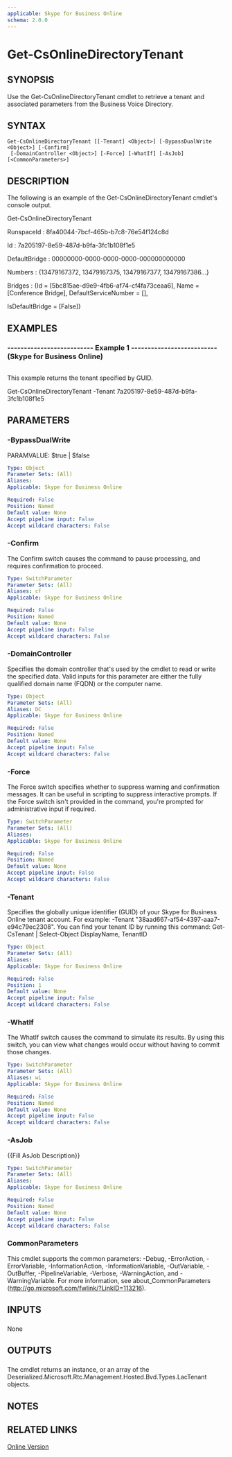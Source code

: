 ```yaml
---
applicable: Skype for Business Online
schema: 2.0.0
---
```


# Get-CsOnlineDirectoryTenant

## SYNOPSIS
Use the Get-CsOnlineDirectoryTenant cmdlet to retrieve a tenant and associated parameters from the Business Voice Directory.

## SYNTAX

```
Get-CsOnlineDirectoryTenant [[-Tenant] <Object>] [-BypassDualWrite <Object>] [-Confirm]
 [-DomainController <Object>] [-Force] [-WhatIf] [-AsJob] [<CommonParameters>]
```

## DESCRIPTION
The following is an example of the Get-CsOnlineDirectoryTenant cmdlet's console output.

Get-CsOnlineDirectoryTenant

RunspaceId : 8fa40044-7bcf-465b-b7c8-76e54f124c8d

Id : 7a205197-8e59-487d-b9fa-3fc1b108f1e5

DefaultBridge : 00000000-0000-0000-0000-000000000000

Numbers : {13479167372, 13479167375, 13479167377, 13479167386...}

Bridges : {Id = \[5bc815ae-d9e9-4fb6-af74-cf4fa73ceaa6\], Name = \[Conference Bridge\], DefaultServiceNumber = \[\],

IsDefaultBridge = \[False\]}

## EXAMPLES

### -------------------------- Example 1 -------------------------- (Skype for Business Online)
```

```

This example returns the tenant specified by GUID.

Get-CsOnlineDirectoryTenant -Tenant 7a205197-8e59-487d-b9fa-3fc1b108f1e5

## PARAMETERS

### -BypassDualWrite
PARAMVALUE: $true | $false

```yaml
Type: Object
Parameter Sets: (All)
Aliases: 
Applicable: Skype for Business Online

Required: False
Position: Named
Default value: None
Accept pipeline input: False
Accept wildcard characters: False
```

### -Confirm
The Confirm switch causes the command to pause processing, and requires confirmation to proceed.

```yaml
Type: SwitchParameter
Parameter Sets: (All)
Aliases: cf
Applicable: Skype for Business Online

Required: False
Position: Named
Default value: None
Accept pipeline input: False
Accept wildcard characters: False
```

### -DomainController
Specifies the domain controller that's used by the cmdlet to read or write the specified data.
Valid inputs for this parameter are either the fully qualified domain name (FQDN) or the computer name.

```yaml
Type: Object
Parameter Sets: (All)
Aliases: DC
Applicable: Skype for Business Online

Required: False
Position: Named
Default value: None
Accept pipeline input: False
Accept wildcard characters: False
```

### -Force
The Force switch specifies whether to suppress warning and confirmation messages.
It can be useful in scripting to suppress interactive prompts.
If the Force switch isn't provided in the command, you're prompted for administrative input if required.

```yaml
Type: SwitchParameter
Parameter Sets: (All)
Aliases: 
Applicable: Skype for Business Online

Required: False
Position: Named
Default value: None
Accept pipeline input: False
Accept wildcard characters: False
```

### -Tenant
Specifies the globally unique identifier (GUID) of your Skype for Business Online tenant account.
For example: -Tenant "38aad667-af54-4397-aaa7-e94c79ec2308".
You can find your tenant ID by running this command: Get-CsTenant | Select-Object DisplayName, TenantID

```yaml
Type: Object
Parameter Sets: (All)
Aliases: 
Applicable: Skype for Business Online

Required: False
Position: 1
Default value: None
Accept pipeline input: False
Accept wildcard characters: False
```

### -WhatIf
The WhatIf switch causes the command to simulate its results.
By using this switch, you can view what changes would occur without having to commit those changes.

```yaml
Type: SwitchParameter
Parameter Sets: (All)
Aliases: wi
Applicable: Skype for Business Online

Required: False
Position: Named
Default value: None
Accept pipeline input: False
Accept wildcard characters: False
```

### -AsJob
{{Fill AsJob Description}}

```yaml
Type: SwitchParameter
Parameter Sets: (All)
Aliases: 
Applicable: Skype for Business Online

Required: False
Position: Named
Default value: None
Accept pipeline input: False
Accept wildcard characters: False
```

### CommonParameters
This cmdlet supports the common parameters: -Debug, -ErrorAction, -ErrorVariable, -InformationAction, -InformationVariable, -OutVariable, -OutBuffer, -PipelineVariable, -Verbose, -WarningAction, and -WarningVariable. For more information, see about_CommonParameters (http://go.microsoft.com/fwlink/?LinkID=113216).

## INPUTS

###  
None

## OUTPUTS

###  
The cmdlet returns an instance, or an array of the Deserialized.Microsoft.Rtc.Management.Hosted.Bvd.Types.LacTenant objects.

## NOTES

## RELATED LINKS

[Online Version](http://technet.microsoft.com/EN-US/library/43424745-8ce4-4a4c-b469-326f0d9d37ec(OCS.15).aspx)

